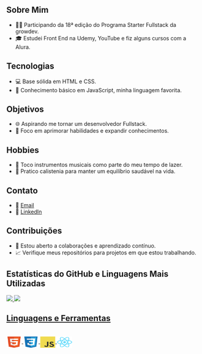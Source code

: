## Sobre Mim
- 👩‍💻 Participando da 18ª edição do Programa Starter Fullstack da growdev.
- 🎓 Estudei Front End na Udemy, YouTube e fiz alguns cursos com a Alura.

## Tecnologias
- 💻 Base sólida em HTML e CSS.
- 🚀 Conhecimento básico em JavaScript, minha linguagem favorita.

## Objetivos
- 🌐 Aspirando me tornar um desenvolvedor Fullstack.
- 🎯 Foco em aprimorar habilidades e expandir conhecimentos.

## Hobbies
- 🎵 Toco instrumentos musicais como parte do meu tempo de lazer.
- 💪 Pratico calistenia para manter um equilíbrio saudável na vida.

## Contato
- 📧 [Email](mailto:mateuscamargodasilva2@gmail.com)
- 🔗 [LinkedIn](https://www.linkedin.com/in/mateus-camargo-da-silva-2b8610215/)

## Contribuições
- 🤝 Estou aberto a colaborações e aprendizado contínuo.
- 📈 Verifique meus repositórios para projetos em que estou trabalhando.


## Estatísticas do GitHub e Linguagens Mais Utilizadas
<div>
  <a href="https://github.com/MateusCamargoS-1">
  <img height="180em" src="https://github-readme-stats.vercel.app/api?username=MateusCamargoS-1&show_icons=true&theme=dark&include_all_commits=true&count_private=true"/>
  <img height="180em" src="https://github-readme-stats.vercel.app/api/top-langs/?username=MateusCamargoS-1&layout=compact&langs_count=16&theme=dark"/>
</div>

## Linguagens e Ferramentas
<div style="display: inline_block"><br>
 <img align="center" alt="Math-HTML" height="30" width="40" src="https://raw.githubusercontent.com/devicons/devicon/master/icons/html5/html5-original.svg">
  <img align="center" alt="Math-CSS" height="30" width="40" src="https://raw.githubusercontent.com/devicons/devicon/master/icons/css3/css3-original.svg">
  <img align="center" alt="Math-CSS" height="30" width="40" src="https://raw.githubusercontent.com/devicons/devicon/master/icons/javascript/javascript-original.svg">
    <img align="center" alt="Math-CSS" height="30" width="40" src="https://raw.githubusercontent.com/devicons/devicon/master/icons/react/react-original.svg">
</div>

